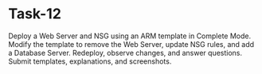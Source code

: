 # Task-12
Deploy a Web Server and NSG using an ARM template in Complete Mode. Modify the template to remove the Web Server, update NSG rules, and add a Database Server. Redeploy, observe changes, and answer questions. Submit templates, explanations, and screenshots.
